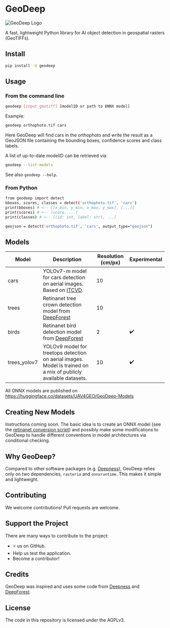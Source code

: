 # GeoDeep

![GeoDeep Logo](https://github.com/user-attachments/assets/3d3222ae-2a8c-4173-9a4e-d8dd615818c0)

A fast, lightweight Python library for AI object detection in geospatial rasters (GeoTIFFs). 

## Install

```bash
pip install -U geodeep
```

## Usage

### From the command line

```bash
geodeep [input_geotiff] [modelID or path to ONNX model]
```

Example:

```bash
geodeep orthophoto.tif cars
```

Here GeoDeep will find cars in the orthophoto and write the result as a GeoJSON file containing the bounding boxes, confidence scores and class labels.

A list of up-to-date modelID can be retrieved via:

```bash
geodeep --list-models
```

See also `geodeep --help`.

### From Python

```bash
from geodeep import detect
bboxes, scores, classes = detect('orthophoto.tif', 'cars')
print(bboxes) # <-- [[x_min, y_min, x_max, y_max], [...]]
print(scores) # <-- [score, ...]
print(classes) # <-- [(id: int, label: str), ...]

geojson = detect('orthophoto.tif', 'cars', output_type="geojson")
```

## Models

| **Model**    | **Description**                                                                                                                                            | **Resolution (cm/px)** | **Experimental**   |
| ------------ | ---------------------------------------------------------------------------------------------------------------------------------------------------------- | ---------------------- | ------------------ |
| cars         | YOLOv7-m model for cars detection on aerial images. Based on [ITCVD](https://arxiv.org/pdf/1801.07339).                                                    | 10                     |                    |
| trees        | Retinanet tree crown detection model from [DeepForest](https://deepforest.readthedocs.io/en/v1.5.0/user_guide/02_prebuilt.html#tree-crown-detection-model) | 10                     |                    |
| birds        | Retinanet bird detection model from [DeepForest](https://deepforest.readthedocs.io/en/v1.5.0/user_guide/02_prebuilt.html#bird-detection-model)             | 2                      | :heavy_check_mark: |
| trees_yolov7 | YOLOv9 model for treetops detection on aerial images. Model is trained on a mix of publicly available datasets.                                            | 10                     | :heavy_check_mark: |

All ONNX models are published on https://huggingface.co/datasets/UAV4GEO/GeoDeep-Models

## Creating New Models

Instructions coming soon. The basic idea is to create an ONNX model (see the [retinanet conversion script](https://github.com/uav4geo/GeoDeep/blob/main/geodeep/scripts/convert_retinanet_to_onnx.py)) and possibly make some modifications to GeoDeep to handle different conventions in model architectures via conditional checking.

## Why GeoDeep?

Compared to other software packages (e.g. [Deepness](https://github.com/PUTvision/qgis-plugin-deepness)), GeoDeep relies only on two dependencies, `rasterio` and `onnxruntime`. This makes it simple and lightweight.

## Contributing

We welcome contributions! Pull requests are welcome.

## Support the Project

There are many ways to contribute to the project:

 - ⭐️ us on GitHub.
 - Help us test the application.
 - Become a contributor!

## Credits

GeoDeep was inspired and uses some code from [Deepness](https://github.com/PUTvision/qgis-plugin-deepness) and [DeepForest](https://github.dev/weecology/DeepForest).

 ## License

The code in this repository is licensed under the AGPLv3.